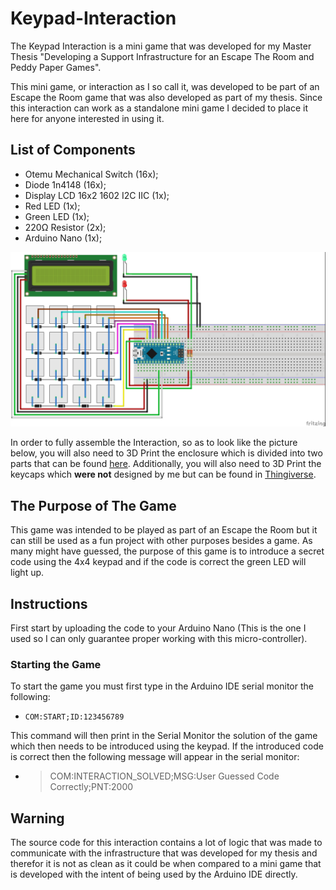 # Keypad-Interaction

The Keypad Interaction is a mini game that was developed for my Master Thesis "Developing a Support Infrastructure for an Escape The Room and Peddy Paper Games".

This mini game, or interaction as I so call it, was developed to be part of an Escape the Room game that was also developed as part of my thesis. Since this interaction can work as a standalone mini game I decided to place it here for anyone interested in using it.

## List of Components

- Otemu Mechanical Switch (16x);
- Diode 1n4148 (16x);
- Display LCD 16x2 1602 I2C IIC (1x);
- Red LED (1x);
- Green LED (1x);
- 220Ω Resistor (2x);
- Arduino Nano (1x);

![Wiring Diagram](images/KeypadElectricalDiagram_bb.jpg)

In order to fully assemble the Interaction, so as to look like the picture below, you will also need to 3D Print the enclosure which is divided into two parts that can be found [here](enclosure/). Additionally, you will also need to 3D Print the keycaps which **were not** designed by me but can be found in [Thingiverse](https://www.thingiverse.com/thing:2783650).

## The Purpose of The Game

This game was intended to be played as part of an Escape the Room but it can still be used as a fun project with other purposes besides a game. As many might have guessed, the purpose of this game is to introduce a secret code using the 4x4 keypad and if the code is correct the green LED will light up.

## Instructions

First start by uploading the code to your Arduino Nano (This is the one I used so I can only guarantee proper working with this micro-controller).

### Starting the Game

To start the game you must first type in the Arduino IDE serial monitor the following:

- `COM:START;ID:123456789`

This command will then print in the Serial Monitor the solution of the game which then needs to be introduced using the keypad. If the introduced code is correct then the following message will appear in the serial monitor:

- > COM:INTERACTION_SOLVED;MSG:User Guessed Code Correctly;PNT:2000

## Warning

The source code for this interaction contains a lot of logic that was made to communicate with the infrastructure that was developed for my thesis and therefor it is not as clean as it could be when compared to a mini game that is developed with the intent of being used by the Arduino IDE directly.